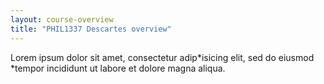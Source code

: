 ```yaml
---
layout: course-overview
title: "PHIL1337 Descartes overview"
---
```


Lorem ipsum dolor sit amet, consectetur adip*isicing elit, sed do eiusmod *tempor incididunt ut labore et dolore magna aliqua.